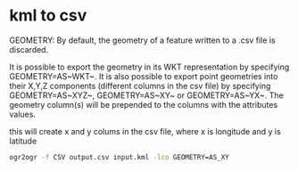 # kml to csv

GEOMETRY: By default, the geometry of a feature written to a .csv file is discarded.

It is possible to export the geometry in its WKT representation by specifying GEOMETRY=AS~WKT~. It is also possible to export point geometries into their X,Y,Z components \(different columns in the csv file\) by specifying GEOMETRY=AS~XYZ~, GEOMETRY=AS~XY~ or GEOMETRY=AS~YX~. The geometry column\(s\) will be prepended to the columns with the attributes values.

this will create x and y colums in the csv file, where x is longitude and y is latitude

```bash
ogr2ogr -f CSV output.csv input.kml -lco GEOMETRY=AS_XY
```

